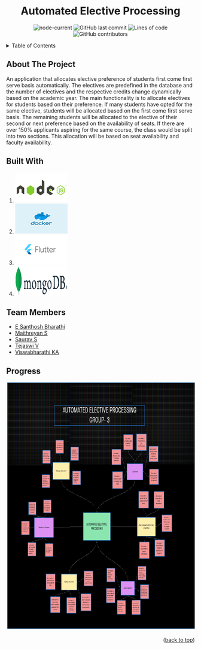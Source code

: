 <div align="center">

# Automated Elective Processing
![node-current](https://img.shields.io/node/v/passport)
![GitHub last commit](https://img.shields.io/github/last-commit/VE5PER/Automated-Elective-Processing)
![Lines of code](https://img.shields.io/tokei/lines/github/VE5PER/Automated-Elective-Processing)
![GitHub contributors](https://img.shields.io/github/contributors/VE5PER/Automated-Elective-Processing)
</div>



<!-- TABLE OF CONTENTS -->
<details>
  <summary>Table of Contents</summary>
  <ol>
    <li>
      <a href="#about-the-project">About The Project</a>
      <ul>
        <li><a href="#built-with">Built With</a></li>
      </ul>
    </li>
    <li><a href="#Team-Members">Team Members</a></li>
    <li><a href="#Progress">Progress</a></li>
  </ol>
</details>

<!-- ABOUT THE PROJECT -->
## About The Project

An application that allocates elective preference of students first come first serve basis automatically. The electives are predefined in the database and the number of electives and the respective credits change dynamically based on the academic year. The main functionality is to allocate electives for students based on their preference. If many students have opted for the same elective, students will be allocated based on the first come first serve basis. The remaining students will be allocated to the elective of their second or next preference based on the availability of seats. If there are over 150% applicants aspiring for the same course, the class would be split into two sections. This allocation will be based on seat availability and faculty availability. 


<!-- BUILT WITH -->
## Built With
<ol>
  <li>
    <img src="images/nodejs-logo.png" alt="Logo" width="140" height="80">
  </li>
    <li>
    <img src="images/1_9hGvYE5jegHm1r_97gH-jQ.png" alt="Logo" width="140" height="80">
  </li>
    <li>
    <img src="images/70760bf1e88b184bb1bc.png" alt="Logo" width="140" height="80">
  </li>
    <li>
    <img src="images/MongoDB_Logo_FullColorBlack_RGB.png" alt="Logo" width="140" height="80">
  </li>
  </ol>


<!-- TEAM MEMBERS -->
## Team Members

* [E Santhosh Bharathi](https://github.com/sandyb-23) 
* [Maithreyan S](https://github.com/Maithreyan11)
* [Saurav S](https://github.com/VE5PER)
* [Tejaswi V]()
* [Viswabharathi KA](https://github.com/Viswabharathi-K-A)




<!-- PROGRESS -->
## Progress
   <img src="images/invision.png" alt="Logo" width="849" height="663">
    
   <p align="right">(<a href="#top">back to top</a>)</p>


